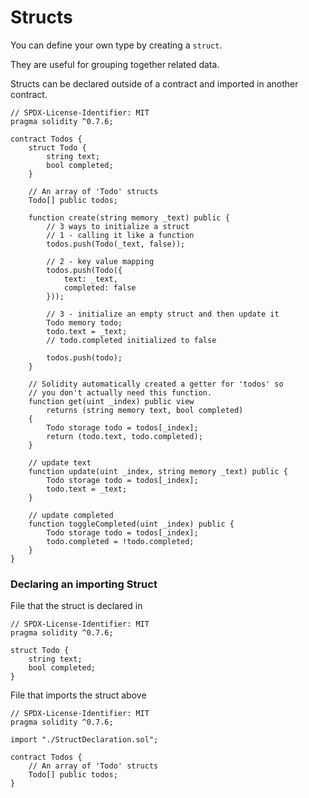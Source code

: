 # Structs  
You can define your own type by creating a `struct`.  

They are useful for grouping together related data.  

Structs can be declared outside of a contract and imported in another contract.  

```
// SPDX-License-Identifier: MIT
pragma solidity ^0.7.6;

contract Todos {
	struct Todo {
		string text;
		bool completed;
	}

	// An array of 'Todo' structs
	Todo[] public todos;

	function create(string memory _text) public {
		// 3 ways to initialize a struct
		// 1 - calling it like a function
		todos.push(Todo(_text, false));

		// 2 - key value mapping
		todos.push(Todo({
			text: _text,
			completed: false
		}));

		// 3 - initialize an empty struct and then update it
		Todo memory todo;
		todo.text = _text;
		// todo.completed initialized to false

		todos.push(todo);
	}

	// Solidity automatically created a getter for 'todos' so
	// you don't actually need this function.
	function get(uint _index) public view
		returns (string memory text, bool completed)
	{
		Todo storage todo = todos[_index];
		return (todo.text, todo.completed);
	}

	// update text
	function update(uint _index, string memory _text) public {
		Todo storage todo = todos[_index];
		todo.text = _text;
	}

	// update completed
	function toggleCompleted(uint _index) public {
		Todo storage todo = todos[_index];
		todo.completed = !todo.completed;
	}
}
```

### Declaring an importing Struct
File that the struct is declared in
```
// SPDX-License-Identifier: MIT
pragma solidity ^0.7.6;

struct Todo {
	string text;
	bool completed;
}
```

File that imports the struct above
```
// SPDX-License-Identifier: MIT
pragma solidity ^0.7.6;

import "./StructDeclaration.sol";

contract Todos {
	// An array of 'Todo' structs
	Todo[] public todos;
}
```